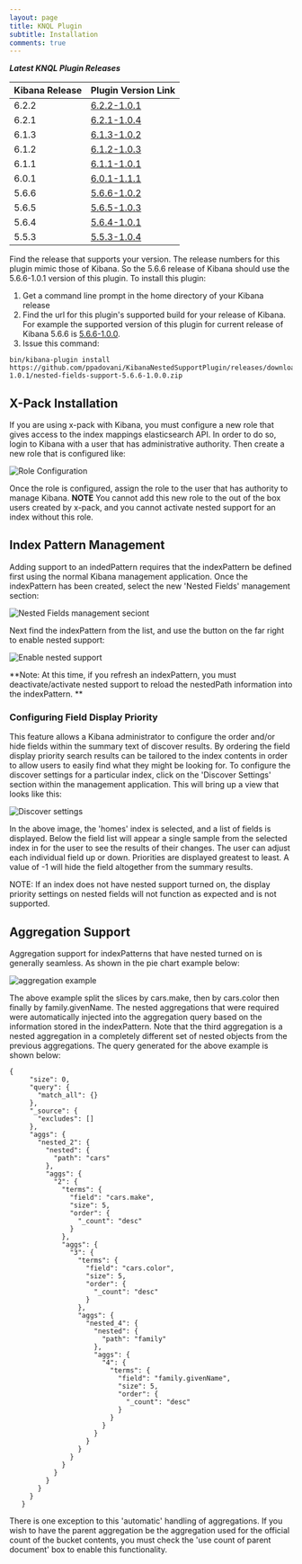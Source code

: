 ```yaml
---
layout: page
title: KNQL Plugin
subtitle: Installation
comments: true
---
```


***Latest KNQL Plugin Releases***
<div class="datatable-begin"></div>

|Kibana Release|Plugin Version Link|
|-------|-------|
|6.2.2|[6.2.2-1.0.1](https://github.com/ppadovani/KibanaNestedSupportPlugin/releases/download/6.2.2-1.0.1/nested-fields-support-6.2.2-1.0.1.zip)|
|6.2.1|[6.2.1-1.0.4](https://github.com/ppadovani/KibanaNestedSupportPlugin/releases/download/6.2.1-1.0.4/nested-fields-support-6.2.1-1.0.4.zip)|
|6.1.3|[6.1.3-1.0.2](https://github.com/ppadovani/KibanaNestedSupportPlugin/releases/download/6.1.3-1.0.2/nested-fields-support-6.1.3-1.0.2.zip)|
|6.1.2|[6.1.2-1.0.3](https://github.com/ppadovani/KibanaNestedSupportPlugin/releases/download/6.1.2-1.0.3/nested-fields-support-6.1.2-1.0.3.zip)|
|6.1.1|[6.1.1-1.0.1](https://github.com/ppadovani/KibanaNestedSupportPlugin/releases/download/6.1.1-1.0.1/nested-fields-support-6.1.1-1.0.1.zip)|
|6.0.1|[6.0.1-1.1.1](https://github.com/ppadovani/KibanaNestedSupportPlugin/releases/download/6.0.1-1.1.1/nested-fields-support-6.0.1-1.1.1.zip)|
|5.6.6|[5.6.6-1.0.2](https://github.com/ppadovani/KibanaNestedSupportPlugin/releases/download/5.6.6-1.0.2/nested-fields-support-5.6.6-1.0.2.zip)|
|5.6.5|[5.6.5-1.0.3](https://github.com/ppadovani/KibanaNestedSupportPlugin/releases/download/5.6.5-1.0.3/nested-fields-support-5.6.5-1.0.3.zip)|
|5.6.4|[5.6.4-1.0.1](https://github.com/ppadovani/KibanaNestedSupportPlugin/releases/download/5.6.4-1.0.1/nested-fields-support-5.6.4-1.0.1.zip)|
|5.5.3|[5.5.3-1.0.4](https://github.com/ppadovani/KibanaNestedSupportPlugin/releases/download/5.5.3-1.0.4/nested-fields-support-5.5.3-1.0.4.zip)|

<div class="datatable-end"></div>

Find the release that supports your version. The release numbers for this plugin mimic those of Kibana. 
So the 5.6.6 release of Kibana should use the 5.6.6-1.0.1 version of this plugin. 
To install this plugin:

1. Get a command line prompt in the home directory of your Kibana release
2. Find the url for this plugin's supported build for your release of Kibana. 
  For example the supported version of this plugin for current release of 
  Kibana 5.6.6 is [5.6.6-1.0.0](https://github.com/ppadovani/KibanaNestedSupportPlugin/releases/download/5.6.6-1.0.1/nested-fields-support-5.6.6-1.0.0.zip).
3. Issue this command: 
  ~~~
  bin/kibana-plugin install https://github.com/ppadovani/KibanaNestedSupportPlugin/releases/download/5.6.6-1.0.1/nested-fields-support-5.6.6-1.0.0.zip
  ~~~

## X-Pack Installation ##

If you are using x-pack with Kibana, you must configure a new role that gives access 
to the index mappings elasticsearch API. In order to do so, login to Kibana with a
user that has administrative authority. Then create a new role that is configured
like:

![Role Configuration](img/role-configuration.png)

Once the role is configured, assign the role to the user that has authority to
manage Kibana. **NOTE** You cannot add this new role to the out of the box users
created by x-pack, and you cannot activate nested support for an index without 
this role.

## Index Pattern Management ##

Adding support to an indedPattern requires that the indexPattern be defined first using the normal Kibana management
application. Once the indexPattern has been created, select the new 'Nested Fields' management section:

![Nested Fields management seciont](img/nested-management.png)

Next find the indexPattern from the list, and use the button on the far right to enable nested support:

![Enable nested support](img/activate-nested.png)

**Note: At this time, if you refresh an indexPattern, you must deactivate/activate nested support to reload the 
nestedPath information into the indexPattern. **

### Configuring Field Display Priority ###

This feature allows a Kibana administrator to configure the order and/or hide fields within the summary text
of discover results. By ordering the field display priority search results can be tailored to the
index contents in order to allow users to easily find what they might be looking for. To configure the 
discover settings for a particular index, click on the 'Discover Settings' section within the management application.
This will bring up a view that looks like this:

![Discover settings](img/discover-settings.png)

In the above image, the 'homes' index is selected, and a list of fields is displayed. Below the field list
will appear a single sample from the selected index in for the user to see the results of their
changes. The user can adjust each individual field up or down. Priorities are displayed greatest to least.
A value of -1 will hide the field altogether from the summary results.

NOTE: If an index does not have nested support turned on, the display priority settings on nested fields
will not function as expected and is not supported.

## Aggregation Support ##

Aggregation support for indexPatterns that have nested turned on is generally seamless. As shown in the pie chart
example below:

![aggregation example](img/aggregation-example.png)

The above example split the slices by cars.make, then by cars.color then finally by family.givenName. The nested 
aggregations that were required were automatically injected into the aggregation query based on the information
stored in the indexPattern. Note that the third aggregation is a nested aggregation in a completely different
set of nested objects from the previous aggregations. The query generated for the above example is shown below:

~~~
{
     "size": 0,
     "query": {
       "match_all": {}
     },
     "_source": {
       "excludes": []
     },
     "aggs": {
       "nested_2": {
         "nested": {
           "path": "cars"
         },
         "aggs": {
           "2": {
             "terms": {
               "field": "cars.make",
               "size": 5,
               "order": {
                 "_count": "desc"
               }
             },
             "aggs": {
               "3": {
                 "terms": {
                   "field": "cars.color",
                   "size": 5,
                   "order": {
                     "_count": "desc"
                   }
                 },
                 "aggs": {
                   "nested_4": {
                     "nested": {
                       "path": "family"
                     },
                     "aggs": {
                       "4": {
                         "terms": {
                           "field": "family.givenName",
                           "size": 5,
                           "order": {
                             "_count": "desc"
                           }
                         }
                       }
                     }
                   }
                 }
               }
             }
           }
         }
       }
     }
   }
   ~~~

There is one exception to this 'automatic' handling of aggregations. If you wish to have the parent aggregation be the
aggregation used for the official count of the bucket contents, you must check the 'use count of parent document' box
to enable this functionality.
